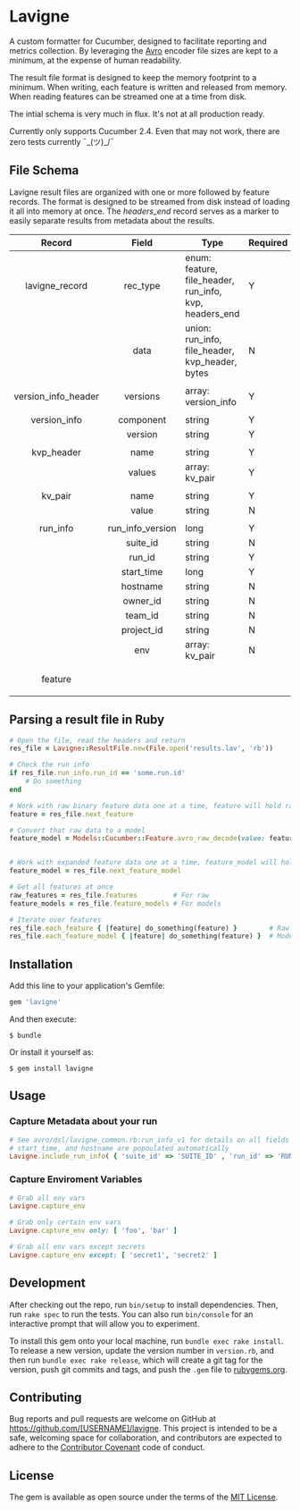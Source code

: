 # Lavigne

A custom formatter for Cucumber, designed to facilitate reporting and metrics collection.  By leveraging the [Avro](https://rubygems.org/gems/avro/versions/1.8.1) encoder file sizes are kept to a minimum, at the expense of human readability.

The result file format is designed to keep the memory footprint to a minimum. When writing, each feature is written and released from memory.  When reading features can be streamed one at a time from disk.

The intial schema is very much in flux.  It's not at all production ready.

Currently only supports Cucumber 2.4.
Even that may not work, there are zero tests currently ¯\_(ツ)_/¯

## File Schema
Lavigne result files are organized with one or more followed by feature records. The format is designed to be streamed from disk instead of loading it all into memory at once.  The *headers_end* record serves as a marker to easily separate results from metadata about the results.

|      __Record__     |     __Field__    | __Type__                                                 | __Required__ | __Notes__                                     |
|:-------------------:|:----------------:|----------------------------------------------------------|--------------|-----------------------------------------------|
| lavigne_record      | rec_type         | enum: feature, file_header, run_info,  kvp,  headers_end |       Y      |                                               |
|                     | data             | union: run_info, file_header, kvp_header, bytes          |       N      |                                               |
|                     |                  |                                                          |              |                                               |
| version_info_header | versions         | array: version_info                                      |       Y      |                                               |
|                     |                  |                                                          |              |                                               |
| version_info        | component        | string                                                   |       Y      |                                               |
|                     | version          | string                                                   |       Y      |                                               |
|                     |                  |                                                          |              |                                               |
| kvp_header          | name             | string                                                   |       Y      |                                               |
|                     | values           | array: kv_pair                                           |       Y      |                                               |
|                     |                  |                                                          |              |                                               |
| kv_pair             | name             | string                                                   |       Y      |                                               |
|                     | value            | string                                                   |       N      |                                               |
|                     |                  |                                                          |              |                                               |
| run_info            | run_info_version | long                                                     | Y            |                                               |
|                     | suite_id         | string                                                   | N            |                                               |
|                     | run_id           | string                                                   | Y            |                                               |
|                     | start_time       | long                                                     | Y            | epoch time                                    |
|                     | hostname         | string                                                   | N            |                                               |
|                     | owner_id         | string                                                   | N            |                                               |
|                     | team_id          | string                                                   | N            |                                               |
|                     | project_id       | string                                                   | N            |                                               |
|                     | env              | array: kv_pair                                           | N            |                                               |
|                     |                  |                                                          |              |                                               |
| feature             |                  |                                                          |              | See: avro/dsl/com/lavigne/cucumber/feature.rb |
|                     |                  |                                                          |              |                                               |


## Parsing a result file in Ruby
```ruby
# Open the file, read the headers and return
res_file = Lavigne::ResultFile.new(File.open('results.lav', 'rb'))

# Check the run info
if res_file.run_info.run_id == 'some.run.id'
	# Do something
end

# Work with raw binary feature data one at a time, feature will hold raw avro data
feature = res_file.next_feature

# Convert that raw data to a model
feature_model = Models::Cucumber::Feature.avro_raw_decode(value: feature)


# Work with expanded feature data one at a time, feature_model will hold a decoded feature
feature_model = res_file.next_feature_model

# Get all features at once
raw_features = res_file.features         # For raw
feature_models = res_file.feature_models # For models

# Iterate over features
res_file.each_feature { |feature| do_something(feature) }        # Raw
res_file.each_feature_model { |feature| do_something(feature) }  # Models
```



## Installation

Add this line to your application's Gemfile:

```ruby
gem 'lavigne'
```

And then execute:

    $ bundle

Or install it yourself as:

    $ gem install lavigne

## Usage

### Capture Metadata about your run
```ruby
# See avro/dsl/lavigne_common.rb:run_info_v1 for details on all fields
# start_time, and hostname are popoulated automatically
Lavigne.include_run_info( { 'suite_id' => 'SUITE_ID' , 'run_id' => 'RUN_ID' })

```

### Capture Enviroment Variables
```ruby
# Grab all env vars
Lavigne.capture_env

# Grab only certain env vars
Lavigne.capture_env only: [ 'foo', 'bar' ]

# Grab all env vars except secrets
Lavigne.capture_env except: [ 'secret1', 'secret2' ]
```


## Development

After checking out the repo, run `bin/setup` to install dependencies. Then, run `rake spec` to run the tests. You can also run `bin/console` for an interactive prompt that will allow you to experiment.

To install this gem onto your local machine, run `bundle exec rake install`. To release a new version, update the version number in `version.rb`, and then run `bundle exec rake release`, which will create a git tag for the version, push git commits and tags, and push the `.gem` file to [rubygems.org](https://rubygems.org).

## Contributing

Bug reports and pull requests are welcome on GitHub at https://github.com/[USERNAME]/lavigne. This project is intended to be a safe, welcoming space for collaboration, and contributors are expected to adhere to the [Contributor Covenant](http://contributor-covenant.org) code of conduct.


## License

The gem is available as open source under the terms of the [MIT License](http://opensource.org/licenses/MIT).

